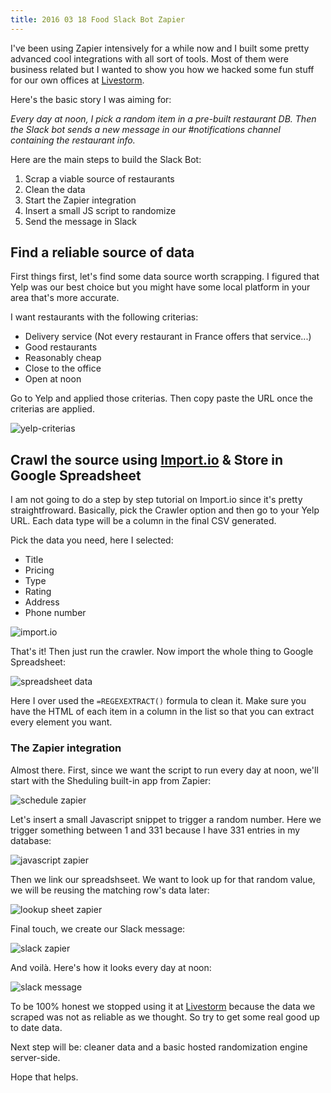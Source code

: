 ```yaml
---
title: 2016 03 18 Food Slack Bot Zapier
---
```


I've been using Zapier intensively for a while now and I built some pretty advanced cool integrations with all sort of tools. Most of them were business related but I wanted to show you how we hacked some fun stuff for our own offices at [Livestorm](https://livestorm.co).

Here's the basic story I was aiming for:

_Every day at noon, I pick a random item in a pre-built restaurant DB. Then the Slack bot sends a new message in our #notifications channel containing the restaurant info._

Here are the main steps to build the Slack Bot:

1. Scrap a viable source of restaurants
2. Clean the data
3. Start the Zapier integration
4. Insert a small JS script to randomize
5. Send the message in Slack

## Find a reliable source of data

First things first, let's find some data source worth scrapping. I figured that Yelp was our best choice but you might have some local platform in your area that's more accurate.

I want restaurants with the following criterias:

- Delivery service (Not every restaurant in France offers that service...)
- Good restaurants
- Reasonably cheap
- Close to the office
- Open at noon

Go to Yelp and applied those criterias. Then copy paste the URL once the criterias are applied.

![yelp-criterias](/img/yelp.png "yelp screenshot")

## Crawl the source using [Import.io](http://import.io) & Store in Google Spreadsheet

I am not going to do a step by step tutorial on Import.io since it's pretty straightfroward. Basically, pick the Crawler option and then go to your Yelp URL. Each data type will be a column in the final CSV generated.

Pick the data you need, here I selected:

- Title
- Pricing
- Type
- Rating
- Address
- Phone number

![import.io](/img/importio.png "import.io screenshot")

That's it! Then just run the crawler. Now import the whole thing to Google Spreadsheet:

![spreadsheet data](/img/sheet.png "spreadsheet data")

Here I over used the `=REGEXEXTRACT()` formula to clean it. Make sure you have the HTML of each item in a column in the list so that you can extract every element you want.

### The Zapier integration

Almost there. First, since we want the script to run every day at noon, we'll start with the Sheduling built-in app from Zapier:

![schedule zapier](/img/schedule.png "schedule zapier")

Let's insert a small Javascript snippet to trigger a random number. Here we trigger something between 1 and 331 because I have 331 entries in my database:

![javascript zapier](/img/zapier-js.png "javascript zapier")

Then we link our spreadshseet. We want to look up for that random value, we will be reusing the matching row's data later:

![lookup sheet zapier](/img/zapier-lookup-sheet.png "lookup sheet zapier")

Final touch, we create our Slack message:

![slack zapier](/img/slack-zapier.png "slack zapier")

And voilà. Here's how it looks every day at noon:

![slack message](/img/slack-msg.png "slack message")

To be 100% honest we stopped using it at [Livestorm](https://livestorm.co) because the data we scraped was not as reliable as we thought. So try to get some real good up to date data.

Next step will be: cleaner data and a basic hosted randomization engine server-side.

Hope that helps.

